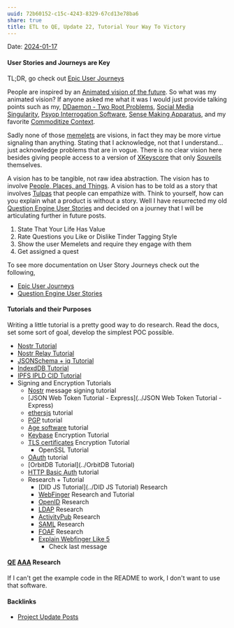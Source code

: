 ```yaml
---
uuid: 72b60152-c15c-4243-8329-67cd13e78ba6
share: true
title: ETL to QE, Update 22, Tutorial Your Way To Victory
---
```

Date: [2024-01-17](../2024-01-17)

#### User Stories and Journeys are Key

TL;DR, go check out [Epic User Journeys](../c81f0da9-8d82-4176-8458-cfb3d06924c4)

People are inspired by an [Animated vision of the future](../f5f130bd-59db-4589-8951-d05796340790). So what was my animated vision? If anyone asked me what it was I would just provide talking points such as my, [DDaemon - Two Root Problems](../38fcd810-80ab-4de0-8ad4-9c66da369de3), [Social Media Singularity](../a774c0a5-5e5e-48f9-8ab5-a91eb358c5f4), [Psyop Interrogation Software](../bc513a43-335b-45b6-b323-46c78a688bc8), [Sense Making Apparatus](../5fbf7baa-a842-4ca1-ab0a-36ae66b7a808), and my favorite [Commoditize Context](../6c1a104f-51d8-40ac-bb23-c5768cdbfb16). 

Sadly none of those [memelets](../6b66b19c-139f-4c68-a9e7-2f9b2077d2e1) are visions, in fact they may be more virtue signaling than anything. Stating that I acknowledge, not that I understand... just acknowledge problems that are in vogue. There is no clear vision here besides giving people access to a version of [XKeyscore](../72758d0b-a14b-4afe-a512-5484219cd49d) that only [Souveils](../26a0d433-66a1-4ed0-b353-41939b48acfa) themselves.

A vision has to be tangible, not raw idea abstraction. The vision has to involve [People, Places, and Things](../73c7627a-0f37-48d8-812b-bec2fe39ecdf). A vision has to be told as a story that involves [Tulpas](../b2785ce5-bff0-4c41-baf9-7d9dffe3fabb) that people can empathize with. Think to yourself, how can you explain what a product is without a story. Well I have resurrected my old [Question Engine User Stories](../f137b314-579f-42ab-8be5-1c72bf9ebcd9) and decided on a journey that I will be articulating further in future posts.

1. State That Your Life Has Value
2. Rate Questions you Like or Dislike Tinder Tagging Style
3. Show the user Memelets and require they engage with them
4. Get assigned a quest

To see more documentation on User Story Journeys check out the following,

* [Epic User Journeys](../c81f0da9-8d82-4176-8458-cfb3d06924c4)
* [Question Engine User Stories](../f137b314-579f-42ab-8be5-1c72bf9ebcd9)

#### Tutorials and their Purposes

Writing a little tutorial is a pretty good way to do research. Read the docs, set some sort of goal, develop the simplest POC possible.

* [Nostr Tutorial](../d0d2eb3c-a491-462a-ba23-bcc03246f837)
* [Nostr Relay Tutorial](../c7866777-9a38-45b0-9cb6-2bf757879e17)
* [JSONSchema + jq Tutorial](../24e80f52-8991-4499-b02c-e313131904d0)
* [IndexdDB Tutorial](../1f3fcb39-7639-4c81-8d2c-1df7595f617c)
* [IPFS IPLD CID Tutorial](../100d6889-e83d-4967-bec2-7e9424d8cd24)
* Signing and Encryption Tutorials
	* [Nostr](../78abfe73-37cb-4f3b-9e08-faad85669fb7) message signing tutorial
	* [JSON Web Token Tutorial - Express](../JSON Web Token Tutorial - Express)
	* [ethersjs](../d833138c-b1fc-488b-81a1-195e6298178e) tutorial
	* [PGP](../5df9b58c-313a-42ac-a127-c48bcb1d8bcb) tutorial
	* [Age software](../fb4bc5ab-ea80-4856-a0ba-f2396175a226) tutorial
	* [Keybase](../d327da7e-0881-4517-8a8f-c20190efeaa4) Encryption Tutorial
	* [TLS certificates](../d92b98f2-54c8-4243-8a3c-8962c04a712f) Encryption Tutorial
		* OpenSSL Tutorial
	* [OAuth](../840bb155-6d8b-4e85-8740-c7b250fc7d65) tutorial
	* [OrbitDB Tutorial](../OrbitDB Tutorial)
	* [HTTP Basic Auth](../627cbfea-af5a-4dbf-b92a-b760c2d98d37) tutorial
	* Research + Tutorial
		* [DID JS Tutorial](../DID JS Tutorial) Research
		* [WebFinger](../6128bd66-61c4-4855-89a6-84885e91c505) Research and Tutorial
		* [OpenID](../098e5355-d303-48af-9972-9b10f2903fb3) Research
		* [LDAP](../91dcc396-4854-454a-af93-12b19f08b4de) Research
		* [ActivityPub](../c1a79e55-46b3-4070-9271-4cbee6a61fec) Research
		* [SAML](../0a65626f-d641-4eb7-9601-d68f55f5c0e1) Research
		* [FOAF](../de759b3c-b687-48a3-93ec-62c18c7e7709) Research
		* [Explain Webfinger Like 5](https://chat.openai.com/share/df326441-ca59-4fdc-a70d-717369b7aedd)
			* Check last message
#### [QE](../96fab60c-c9db-4d51-8388-5b51a595d302) [AAA](../f695942a-96ad-4a1f-9f10-cced4ae7bf97) Research

If I can't get the example code in the README to work, I don't want to use that software.

#### Backlinks

* [Project Update Posts](/4c45797f-8d43-4277-a5c1-de8df9aa7876)